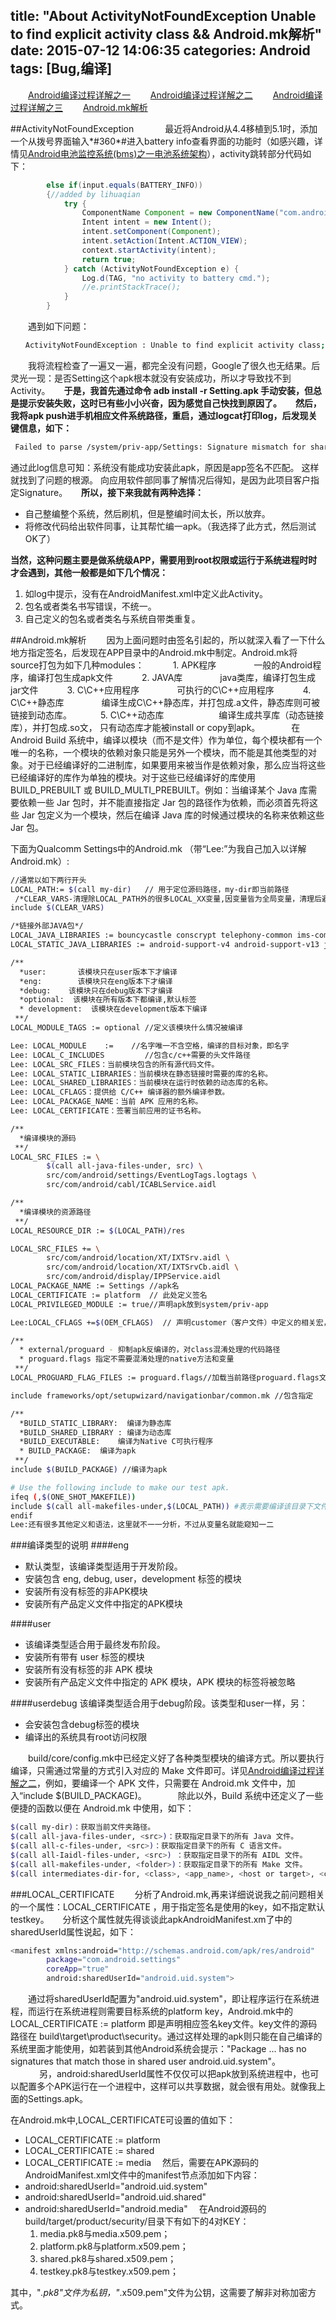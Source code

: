 title: "About ActivityNotFoundException Unable to find explicit activity class && Android.mk解析"
date: 2015-07-12 14:06:35
categories: Android
tags: [Bug,编译]
---
　　[Android编译过程详解之一](http://huaqianlee.me/2015/07/12/Android%E7%BC%96%E8%AF%91%E8%BF%87%E7%A8%8B%E8%AF%A6%E8%A7%A3%E4%B9%8B%E4%B8%80/)
　　[Android编译过程详解之二](http://huaqianlee.me/2015/07/12/Android%E7%BC%96%E8%AF%91%E8%BF%87%E7%A8%8B%E8%AF%A6%E8%A7%A3%E4%B9%8B%E4%BA%8C/)
　　[Android编译过程详解之三](http://huaqianlee.me/2015/07/12/Andro%E7%BC%96%E8%AF%91%E8%BF%87%E7%A8%8B%E8%AF%A6%E8%A7%A3%E4%B9%8B%E4%B8%89/)
　　[Android.mk解析](http://huaqianlee.me/2015/07/12/About-ActivityNotFoundException-Unable-to-find-explicit-activity-class-Android-mk%E8%A7%A3%E6%9E%90/)

##ActivityNotFoundException 　
　　最近将Android从4.4移植到5.1时，添加一个从拨号界面输入\*#360\*#进入battery info查看界面的功能时（如感兴趣，详情见[Android电池监控系统(bms)之一电池系统架构](http://huaqianlee.me/2015/06/06/Android%E7%94%B5%E6%B1%A0%E7%9B%91%E6%8E%A7%E7%B3%BB%E7%BB%9F-BMS-%E4%B9%8B%E7%94%B5%E6%B1%A0%E7%B3%BB%E7%BB%9F%E6%9E%B6%E6%9E%84/)），activity跳转部分代码如下： 
```java
        else if(input.equals(BATTERY_INFO))
        {//added by lihuaqian
            try {
                ComponentName Component = new ComponentName("com.android.settings","com.android.settings.BatteryOemInfo"); 
                Intent intent = new Intent();
                intent.setComponent(Component);
                intent.setAction(Intent.ACTION_VIEW);   
                context.startActivity(intent);
                return true;
            } catch (ActivityNotFoundException e) {
                Log.d(TAG, "no activity to battery cmd."); 
                //e.printStackTrace();   
            }
        }
```
　　遇到如下问题：
```bash
　　ActivityNotFoundException : Unable to find explicit activity class; have you declared this activity in your AndroidManifest.xml?
```
<!--more-->
　　我将流程检查了一遍又一遍，都完全没有问题，Google了很久也无结果。后灵光一现：是否Setting这个apk根本就没有安装成功，所以才导致找不到Activity。
　
**于是，我首先通过命令 adb install -r Setting.apk 手动安装，但总是提示安装失败，这时已有些小小兴奋，因为感觉自己快找到原因了。**
　
**然后，我将apk push进手机相应文件系统路径，重启，通过logcat打印log，后发现关键信息，如下：**
```bash
 Failed to parse /system/priv-app/Settings: Signature mismatch for shared user : SharedUserSetting{2a5b4702 android.uid.system/1000} 
```
通过此log信息可知：系统没有能成功安装此apk，原因是app签名不匹配。 这样就找到了问题的根源。 向应用软件部同事了解情况后得知，是因为此项目客户指定Signature。
　
**所以，接下来我就有两种选择：**
- 自己整编整个系统，然后刷机，但是整编时间太长，所以放弃。
- 将修改代码给出软件同事，让其帮忙编一apk。（我选择了此方式，然后测试OK了）　

**当然，这种问题主要是做系统级APP，需要用到root权限或运行于系统进程时时才会遇到，其他一般都是如下几个情况：**
1. 如log中提示，没有在AndroidManifest.xml中定义此Activity。
2. 包名或者类名书写错误，不统一。
3. 自己定义的包名或者类名与系统自带类重复。

##Android.mk解析
　　因为上面问题时由签名引起的，所以就深入看了一下什么地方指定签名，后发现在APP目录中的Android.mk中制定。Android.mk将source打包为如下几种modules：
　　　1. APK程序
  　　　　一般的Android程序，编译打包生成apk文件
　　　2. JAVA库
  　　　　java类库，编译打包生成jar文件
　　　3. C\C++应用程序
 　　　　可执行的C\C++应用程序
　　　4. C\C++静态库 
　　　　编译生成C\C++静态库，并打包成.a文件，静态库则可被链接到动态库。
　　　5. C\C++动态库　　
　　　　编译生成共享库（动态链接库），并打包成.so文， 只有动态库才能被install or copy到apk。
　
　　在 Android Build 系统中，编译以模块（而不是文件）作为单位，每个模块都有一个唯一的名称，一个模块的依赖对象只能是另外一个模块，而不能是其他类型的对象。对于已经编译好的二进制库，如果要用来被当作是依赖对象，那么应当将这些已经编译好的库作为单独的模块。对于这些已经编译好的库使用 BUILD_PREBUILT 或 BUILD_MULTI_PREBUILT。例如：当编译某个 Java 库需要依赖一些 Jar 包时，并不能直接指定 Jar 包的路径作为依赖，而必须首先将这些 Jar 包定义为一个模块，然后在编译 Java 库的时候通过模块的名称来依赖这些 Jar 包。

 下面为Qualcomm Settings中的Android.mk （带“Lee:”为我自己加入以详解Android.mk）:

```bash
//通常以如下两行开头
LOCAL_PATH:= $(call my-dir)   // 用于定位源码路径，my-dir即当前路径
 /*CLEAR_VARS-清理除LOCAL_PATH外的很多LOCAL_XX变量,因变量皆为全局变量，清理后避免相互影响。*/
include $(CLEAR_VARS)

/*链接外部JAVA包*/
LOCAL_JAVA_LIBRARIES := bouncycastle conscrypt telephony-common ims-common // 当前模块依赖的 Java 共享库
LOCAL_STATIC_JAVA_LIBRARIES := android-support-v4 android-support-v13 jsr305 // 当前模块依赖的 Java 静态库

/**
  *user:       该模块只在user版本下才编译
  *eng:        该模块只在eng版本下才编译
  *debug:    该模块只在debug版本下才编译
  *optional:  该模块在所有版本下都编译,默认标签
  * development:  该模块在development版本下编译
 **/
LOCAL_MODULE_TAGS := optional //定义该模块什么情况被编译

Lee: LOCAL_MODULE    :=    //名字唯一不含空格，编译的目标对象，即名字
Lee: LOCAL_C_INCLUDES         //包含c/c++需要的头文件路径
Lee: LOCAL_SRC_FILES：当前模块包含的所有源代码文件。
Lee: LOCAL_STATIC_LIBRARIES：当前模块在静态链接时需要的库的名称。
Lee: LOCAL_SHARED_LIBRARIES：当前模块在运行时依赖的动态库的名称。
Lee: LOCAL_CFLAGS：提供给 C/C++ 编译器的额外编译参数。
Lee: LOCAL_PACKAGE_NAME：当前 APK 应用的名称。
Lee: LOCAL_CERTIFICATE：签署当前应用的证书名称。

/**
  *编译模块的源码
 **/
LOCAL_SRC_FILES := \
        $(call all-java-files-under, src) \
        src/com/android/settings/EventLogTags.logtags \
        src/com/android/cabl/ICABLService.aidl

/**
  *编译模块的资源路径
 **/
LOCAL_RESOURCE_DIR := $(LOCAL_PATH)/res

LOCAL_SRC_FILES += \
        src/com/android/location/XT/IXTSrv.aidl \
        src/com/android/location/XT/IXTSrvCb.aidl \
        src/com/android/display/IPPService.aidl
LOCAL_PACKAGE_NAME := Settings //apk名
LOCAL_CERTIFICATE := platform  // 此处定义签名
LOCAL_PRIVILEGED_MODULE := true//声明apk放到system/priv-app

Lee:LOCAL_CFLAGS +=$(OEM_CFLAGS)  // 声明customer（客户文件）中定义的相关宏，以便c/c++中#if defined 

/**
  * external/proguard - 抑制apk反编译的，对class混淆处理的代码路径
  * proguard.flags 指定不需要混淆处理的native方法和变量
 **/
LOCAL_PROGUARD_FLAG_FILES := proguard.flags//加载当前路径proguard.flags文件

include frameworks/opt/setupwizard/navigationbar/common.mk //包含指定

/**
  *BUILD_STATIC_LIBRARY:  编译为静态库
  *BUILD_SHARED_LIBRARY : 编译为动态库 
  *BUILD_EXECUTABLE:    编译为Native C可执行程序
  * BUILD_PACKAGE:  编译为apk
 **/
include $(BUILD_PACKAGE) //编译为apk

# Use the following include to make our test apk.
ifeq (,$(ONE_SHOT_MAKEFILE))
include $(call all-makefiles-under,$(LOCAL_PATH)) #表示需要编译该目录下文件，系统在当前路径查找Android.mk来编译
endif
Lee:还有很多其他定义和语法，这里就不一一分析，不过从变量名就能窥知一二
```
###编译类型的说明
####eng 
- 默认类型，该编译类型适用于开发阶段。
- 安装包含 eng, debug, user，development 标签的模块
- 安装所有没有标签的非APK模块
- 安装所有产品定义文件中指定的APK模块

####user  
- 该编译类型适合用于最终发布阶段。
- 安装所有带有 user 标签的模块
- 安装所有没有标签的非 APK 模块
- 安装所有产品定义文件中指定的 APK 模块，APK 模块的标签将被忽略

####userdebug
该编译类型适合用于debug阶段。该类型和user一样，另：
- 会安装包含debug标签的模块
- 编译出的系统具有root访问权限

　　build/core/config.mk中已经定义好了各种类型模块的编译方式。所以要执行编译，只需通过常量的方式引入对应的 Make 文件即可。详见[Android编译过程详解之二](http://huaqianlee.me/2015/07/12/Android%E7%BC%96%E8%AF%91%E8%BF%87%E7%A8%8B%E8%AF%A6%E8%A7%A3%E4%B9%8B%E4%BA%8C/)，例如，要编译一个 APK 文件，只需要在 Android.mk 文件中，加入“include $(BUILD_PACKAGE)。
　
　　除此以外，Build 系统中还定义了一些便捷的函数以便在 Android.mk 中使用，如下：
```bash
$(call my-dir)：获取当前文件夹路径。
$(call all-java-files-under, <src>)：获取指定目录下的所有 Java 文件。
$(call all-c-files-under, <src>)：获取指定目录下的所有 C 语言文件。
$(call all-Iaidl-files-under, <src>) ：获取指定目录下的所有 AIDL 文件。
$(call all-makefiles-under, <folder>)：获取指定目录下的所有 Make 文件。
$(call intermediates-dir-for, <class>, <app_name>, <host or target>, <common?> )：获取 Build 输出的目标文件夹路径。
```
###LOCAL_CERTIFICATE 
　　分析了Android.mk,再来详细说说我之前问题相关的一个属性：LOCAL_CERTIFICATE ，用于指定签名是使用的key，如不指定默认testkey。
　
分析这个属性就先得谈谈此apkAndroidManifest.xm了中的sharedUserId属性说起，如下：
```bash
<manifest xmlns:android="http://schemas.android.com/apk/res/android"
        package="com.android.settings"
        coreApp="true"
        android:sharedUserId="android.uid.system">
```
　　通过将sharedUserId配置为"android.uid.system"，即让程序运行在系统进程，而运行在系统进程则需要目标系统的platform key，Android.mk中的 LOCAL_CERTIFICATE := platform  即是声明相应签名key文件。key文件的源码路径在 build\target\product\security。通过这样处理的apk则只能在自己编译的系统里面才能使用，如若装到其他Android系统会提示："Package ... has no signatures that match those in shared user android.uid.system"。
　
　　另，android:sharedUserId属性不仅仅可以把apk放到系统进程中，也可以配置多个APK运行在一个进程中，这样可以共享数据，就会很有用处。就像我上面的Settings.apk。

在Android.mk中,LOCAL_CERTIFICATE可设置的值如下：
* LOCAL_CERTIFICATE := platform
* LOCAL_CERTIFICATE := shared
* LOCAL_CERTIFICATE := media　
然后，需要在APK源码的AndroidManifest.xml文件中的manifest节点添加如下内容：
* android:sharedUserId="android.uid.system"
* android:sharedUserId="android.uid.shared"
* android:sharedUserId="android.media"　
 在Android源码的build/target/product/security/目录下有如下的4对KEY：
    1. media.pk8与media.x509.pem；
    2. platform.pk8与platform.x509.pem；
    3. shared.pk8与shared.x509.pem；
    4. testkey.pk8与testkey.x509.pem；　

其中，"*.pk8"文件为私钥，"*.x509.pem"文件为公钥，这需要了解非对称加密方式。


